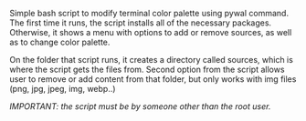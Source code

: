 Simple bash script to modify terminal color palette using pywal command.
The first time it runs, the script installs all of the necessary packages.
Otherwise, it shows a menu with options to add or remove sources, as well as to change color palette.

On the folder that script runs, it creates a directory called sources, which is where the script gets the files from.
Second option from the script allows user to remove or add content from that folder, but only works with img files (png, jpg, jpeg, img, webp..)

*IMPORTANT: the script must be by someone other than the root user.*
